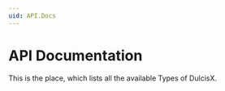 ```yaml
---
uid: API.Docs
---
```


# API Documentation

This is the place, which lists all the available Types of DulcisX.